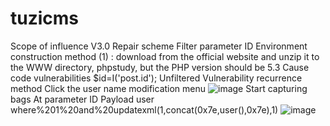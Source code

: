 # tuzicms
Scope of influence
V3.0
Repair scheme
Filter parameter ID
Environment construction method
(1) : download from the official website and unzip it to the WWW directory, phpstudy, but the PHP version should be 5.3
Cause code vulnerabilities
$id=I('post.id');
Unfiltered
Vulnerability recurrence method
Click the user name modification menu
![image](https://user-images.githubusercontent.com/27337983/139573872-9201a74e-5c2b-4bef-8355-806d04b75187.png)
Start capturing bags
At parameter ID
Payload
user where%201%20and%20updatexml(1,concat(0x7e,user(),0x7e),1)
![image](https://user-images.githubusercontent.com/27337983/139573881-0bfba88e-c9b6-49be-84f5-11a83c1f4a35.png)

